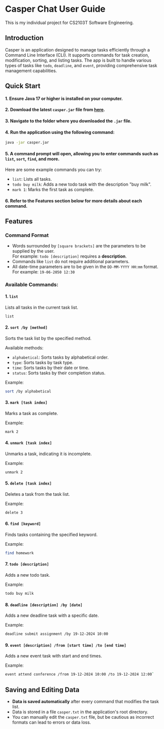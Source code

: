 # Casper Chat User Guide

This is my individual project for CS2103T Software Engineering. 

## Introduction

Casper is an application designed to manage tasks efficiently through a Command Line Interface (CLI). It supports 
commands for task creation, modification, sorting, and listing tasks. The app is built to handle various types of 
tasks like `todo`, `deadline`, and `event`, providing comprehensive task management capabilities.

## Quick Start
#### 1. Ensure Java 17 or higher is installed on your computer.
#### 2. Download the latest `casper.jar` file from [here](#).
#### 3. Navigate to the folder where you downloaded the `.jar` file.
#### 4. Run the application using the following command:
```bash
java -jar casper.jar
```
#### 5. A command prompt will open, allowing you to enter commands such as `list`, `sort`, `find`, and more. 
Here are some example commands you can try:
- `list`: Lists all tasks.
- `todo buy milk`: Adds a new todo task with the description "buy milk".
- `mark 1`: Marks the first task as complete.

#### 6. Refer to the Features section below for more details about each command.


## Features

### Command Format
- Words surrounded by `[square brackets]` are the parameters to be supplied by the user.  
  For example: `todo [description]` requires a **description**.
- Commands like `list` do not require additional parameters.
- All date-time parameters are to be given in the `DD-MM-YYYY HH:mm` format.   
  For example: `19-06-2050 12:30`

### Available Commands:


#### 1. `list`
Lists all tasks in the current task list.
```bash
list
```

#### 2. `sort /by [method]`
Sorts the task list by the specified method.

Available methods:
- `alphabetical`: Sorts tasks by alphabetical order.
- `type`: Sorts tasks by task type.
- `time`: Sorts tasks by their date or time.
- `status`: Sorts tasks by their completion status.

Example:
```bash
sort /by alphabetical
```

#### 3. `mark [task index]`
Marks a task as complete.

Example:
```bash
mark 2
```

#### 4. `unmark [task index]`
Unmarks a task, indicating it is incomplete.

Example:
```bash
unmark 2
```

#### 5. `delete [task index]`
Deletes a task from the task list.

Example:
```bash
delete 3
```

#### 6. `find [keyword]`
Finds tasks containing the specified keyword.

Example:
```bash
find homework
```

#### 7. `todo [description]`
Adds a new todo task.

Example:
```bash
todo buy milk
```

#### 8. `deadline [description] /by [date]`
Adds a new deadline task with a specific date.

Example:
```bash 
deadline submit assignment /by 19-12-2024 10:00
```

#### 9. `event [description] /from [start time] /to [end time]`
Adds a new event task with start and end times.

Example:
```bash 
event attend conference /from 19-12-2024 10:00 /to 19-12-2024 12:00`
```

## Saving and Editing Data

- **Data is saved automatically** after every command that modifies the task list.
- Data is stored in a file `casper.txt` in the application's root directory.
- You can manually edit the `casper.txt` file, but be cautious as incorrect formats can lead to errors or data loss.